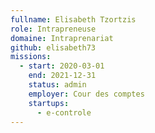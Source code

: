 ```yaml
---
fullname: Elisabeth Tzortzis
role: Intrapreneuse
domaine: Intraprenariat
github: elisabeth73
missions:
  - start: 2020-03-01
    end: 2021-12-31
    status: admin
    employer: Cour des comptes
    startups:
      - e-controle
---
```

